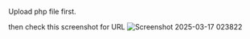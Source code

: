 Upload php file first. 

then check this screenshot for URL 
![Screenshot 2025-03-17 023822](https://github.com/user-attachments/assets/6144595d-fd5c-416b-ba5c-f3b68cf11cbe)
